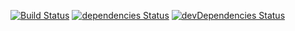 [![Build Status](https://travis-ci.org/vanhtuan0409/redux-api-boilerplate.svg?branch=master)](https://travis-ci.org/vanhtuan0409/redux-api-boilerplate)
[![dependencies Status](https://david-dm.org/vanhtuan0409/redux-api-boilerplate/status.svg)](https://david-dm.org/vanhtuan0409/redux-api-boilerplate)
[![devDependencies Status](https://david-dm.org/vanhtuan0409/redux-api-boilerplate/dev-status.svg)](https://david-dm.org/vanhtuan0409/redux-api-boilerplate?type=dev)
